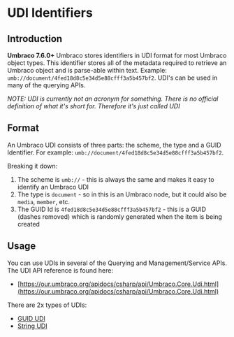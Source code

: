 # UDI Identifiers

## Introduction 

**Umbraco 7.6.0+** Umbraco stores identifiers in UDI format for most Umbraco object types. This identifier stores all of the metadata required to retrieve an Umbraco object and is parse-able within text. Example: `umb://document/4fed18d8c5e34d5e88cfff3a5b457bf2`. UDI's can be used in many of the querying APIs.

*NOTE: UDI is currently not an acronym for something. There is no official definition of what it's short for. Therefore it's just called UDI*

## Format

An Umbraco UDI consists of three parts: the scheme, the type and a GUID Identifier. For example: `umb://document/4fed18d8c5e34d5e88cfff3a5b457bf2`.

Breaking it down:

1. The scheme is `umb://` - this is always the same and makes it easy to identify an Umbraco UDI
2. The type is `document` - so in this is an Umbraco node, but it could also be `media`, `member`, etc.
3. The GUID Id is `4fed18d8c5e34d5e88cfff3a5b457bf2` - this is a GUID (dashes removed) which is randomly generated when the item is being created

## Usage

You can use UDIs in several of the Querying and Management/Service APIs. The UDI API reference is found here:

* [https://our.umbraco.org/apidocs/csharp/api/Umbraco.Core.Udi.html](https://our.umbraco.org/apidocs/csharp/api/Umbraco.Core.Udi.html)

There are 2x types of UDIs:

* [GUID UDI](https://our.umbraco.org/apidocs/csharp/api/Umbraco.Core.GuidUdi.html)
* [String UDI](https://our.umbraco.org/apidocs/csharp/api/Umbraco.Core.StringUdi.html)
